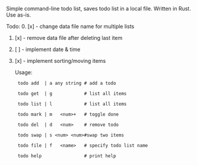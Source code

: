 Simple command-line todo list, saves todo list in a local file. 
Written in Rust.
Use as-is. 

Todo:
0. [x] - change data file name for multiple lists
1. [x] - remove data file after deleting last item
2. [ ] - implement date & time
3. [x] - implement sorting/moving items

    Usage:
    
        todo add  | a any string # add a todo

        todo get  | g            # list all items  

        todo list | l            # list all items

        todo mark | m   <num>+   # toggle done

        todo del  | d   <num>    # remove todo

        todo swap | s <num> <num>#swap two items

        todo file | f   <name>   # specify todo list name 

        todo help                # print help

    
